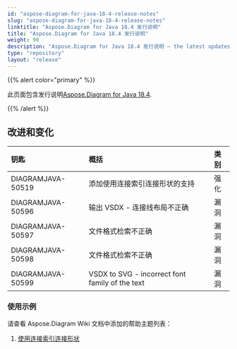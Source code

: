 ```yaml
---
id: "aspose-diagram-for-java-18-4-release-notes"
slug: "aspose-diagram-for-java-18-4-release-notes"
linktitle: "Aspose.Diagram for Java 18.4 发行说明"
title: "Aspose.Diagram for Java 18.4 发行说明"
weight: 90
description: "Aspose.Diagram for Java 18.4 发行说明 – the latest updates and fixes."
type: "repository"
layout: "release"
---
```

{{% alert color="primary" %}} 

此页面包含发行说明[Aspose.Diagram for Java 18.4](https://releases.aspose.com/diagram/java/release-notes/2018/aspose-diagram-for-java-18-4-release-notes/).

{{% /alert %}} 
## **改进和变化**

|**钥匙**|**概括**|**类别**|
|:- |:- |:- |
|DIAGRAMJAVA-50519|添加使用连接索引连接形状的支持|强化|
|DIAGRAMJAVA-50596|输出 VSDX - 连接线布局不正确|漏洞|
|DIAGRAMJAVA-50597|文件格式检索不正确|漏洞|
|DIAGRAMJAVA-50598|文件格式检索不正确|漏洞|
|DIAGRAMJAVA-50599|VSDX to SVG - incorrect font family of the text|漏洞|
### **使用示例**
请查看 Aspose.Diagram Wiki 文档中添加的帮助主题列表：

1. [使用连接索引连接形状](https://docs.aspose.com/diagram/zh/java/use-connection-indexes-to-connect-shapes/)
